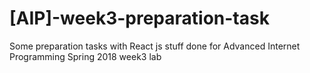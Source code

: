 # [AIP]-week3-preparation-task
Some preparation tasks with React js stuff done for Advanced Internet Programming Spring 2018 week3 lab
